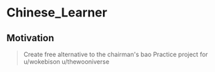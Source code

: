 # Chinese_Learner

## Motivation
> Create free alternative to the chairman's bao
> Practice project for u/wokebison u/thewooniverse

